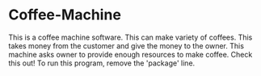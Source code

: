 # Coffee-Machine
This is a coffee machine software. This can make variety of coffees. This takes money from the customer and give the money to the owner. This machine asks owner to provide enough resources to make coffee. Check this out! To run this program, remove the 'package' line.
